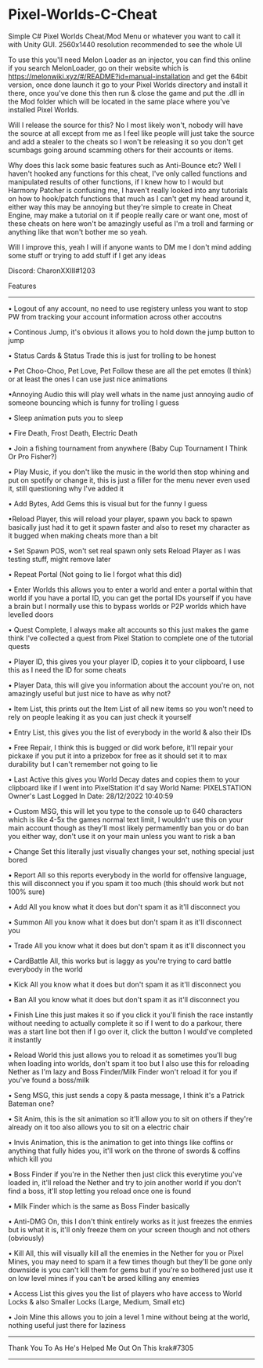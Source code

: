 # Pixel-Worlds-C-Cheat
Simple C# Pixel Worlds Cheat/Mod Menu or whatever you want to call it with Unity GUI. 2560x1440 resolution recommended to see the whole UI

To use this you'll need Melon Loader as an injector, you can find this online if you search MelonLoader, go on their website which is https://melonwiki.xyz/#/README?id=manual-installation and get the 64bit version, once done launch it go to your Pixel Worlds directory and install it there, once you've done this then run & close the game and put the .dll in the Mod folder which will be located in the same place where you've installed Pixel Worlds.

Will I release the source for this? No I most likely won't, nobody will have the source at all except from me as I feel like people will just take the source and add a stealer to the cheats so I won't be releasing it so you don't get scumbags going around scamming others for their accounts or items.

Why does this lack some basic features such as Anti-Bounce etc? Well I haven't hooked any functions for this cheat, I've only called functions and manipulated results of other functions, if I knew how to I would but Harmony Patcher is confusing me, I haven't really looked into any tutorials on how to hook/patch functions that much as I can't get my head around it, either way this may be annoying but they're simple to create in Cheat Engine, may make a tutorial on it if people really care or want one, most of these cheats on here won't be amazingly useful as I'm a troll and farming or anything like that won't bother me so yeah.

Will I improve this, yeah I will if anyone wants to DM me I don't mind adding some stuff or trying to add stuff if I get any ideas

Discord: CharonXXIII#1203

Features
- - - - - - - - - - - - - - - - 
• Logout of any account, no need to use registery unless you want to stop PW from tracking your account information across other accoutns

• Continous Jump, it's obvious it allows you to hold down the jump button to jump

• Status Cards & Status Trade this is just for trolling to be honest

• Pet Choo-Choo, Pet Love, Pet Follow these are all the pet emotes (I think) or at least the ones I can use just nice animations

•Annoying Audio this will play well whats in the name just annoying audio of someone bouncing which is funny for trolling I guess

• Sleep animation puts you to sleep

• Fire Death, Frost Death, Electric Death

• Join a fishing tournament from anywhere (Baby Cup Tournament I Think Or Pro Fisher?)

• Play Music, if you don't like the music in the world then stop whining and put on spotify or change it, this is just a filler for the menu never even used it, still questioning why I've added it

• Add Bytes, Add Gems this is visual but for the funny I guess

•Reload Player, this will reload your player, spawn you back to spawn basically just had it to get it spawn faster and also to reset my character as it bugged when making cheats more than a bit

• Set Spawn POS, won't set real spawn only sets Reload Player as I was testing stuff, might remove later

• Repeat Portal (Not going to lie I forgot what this did)

• Enter Worlds this allows you to enter a world and enter a portal within that world if you have a portal ID, you can get the portal IDs yourself if you have a brain but I normally use this to bypass worlds or P2P worlds which have levelled doors

• Quest Complete, I always make alt accounts so this just makes the game think I've collected a quest from Pixel Station to complete one of the tutorial quests

• Player ID, this gives you your player ID, copies it to your clipboard, I use this as I need the ID for some cheats

• Player Data, this will give you information about the account you're on, not amazingly useful but just nice to have as why not?

• Item List, this prints out the Item List of all new items so you won't need to rely on people leaking it as you can just check it yourself

• Entry List, this gives you the list of everybody in the world & also their IDs

• Free Repair, I think this is bugged or did work before, it'll repair your pickaxe if you put it into a prizebox for free as it should set it to max durability but I can't remember not going to lie

• Last Active this gives you World Decay dates and copies them to your clipboard like if I went into PixelStation it'd say World Name: PIXELSTATION Owner's Last Logged In Date: 28/12/2022 10:40:59

• Custom MSG, this will let you type to the console up to 640 characters which is like 4-5x the games normal text limit, I wouldn't use this on your main account though as they'll most likely permamently ban you or do ban you either way, don't use it on your main unless you want to risk a ban

• Change Set this literally just visually changes your set, nothing special just bored

• Report All so this reports everybody in the world for offensive language, this will disconnect you if you spam it too much (this should work but not 100% sure)

• Add All you know what it does but don't spam it as it'll disconnect you

• Summon All you know what it does but don't spam it as it'll disconnect you

• Trade All you know what it does but don't spam it as it'll disconnect you

• CardBattle All, this works but is laggy as you're trying to card battle everybody in the world

• Kick All you know what it does but don't spam it as it'll disconnect you

• Ban All you know what it does but don't spam it as it'll disconnect you

• Finish Line this just makes it so if you click it you'll finish the race instantly without needing to actually complete it so if I went to do a parkour, there was a start line bot then if I go over it, click the button I would've completed it instantly

• Reload World this just allows you to reload it as sometimes you'll bug when loading into worlds, don't spam it too but I also use this for reloading Nether as I'm lazy and Boss Finder/Milk Finder won't reload it for you if you've found a boss/milk

• Seng MSG, this just sends a copy & pasta message, I think it's a Patrick Bateman one?

• Sit Anim, this is the sit animation so it'll allow you to sit on others if they're already on it too also allows you to sit on a electric chair

• Invis Animation, this is the animation to get into things like coffins or anything that fully hides you, it'll work on the throne of swords & coffins which kill you

• Boss Finder if you're in the Nether then just click this everytime you've loaded in, it'll reload the Nether and try to join another world if you don't find a boss, it'll stop letting you reload once one is found

• Milk Finder which is the same as Boss Finder basically

• Anti-DMG On, this I don't think entirely works as it just freezes the enmies but is what it is, it'll only freeze them on your screen though and not others (obviously)

• Kill All, this will visually kill all the enemies in the Nether for you or Pixel Mines, you may need to spam it a few times though but they'll be gone only downside is you can't kill them for gems but if you're so bothered just use it on low level mines if you can't be arsed killing any enemies

• Access List this gives you the list of players who have access to World Locks & also Smaller Locks (Large, Medium, Small etc)

• Join Mine this allows you to join a level 1 mine without being at the world, nothing useful just there for laziness

- - - - - - - - - - - - - - - - - - - - - - - - - - - - - - - - 
Thank You To As He's Helped Me Out On This
krak#7305
- - - - - - - - - - - - - - - - - - - - - - - - - - - - - - - - 
